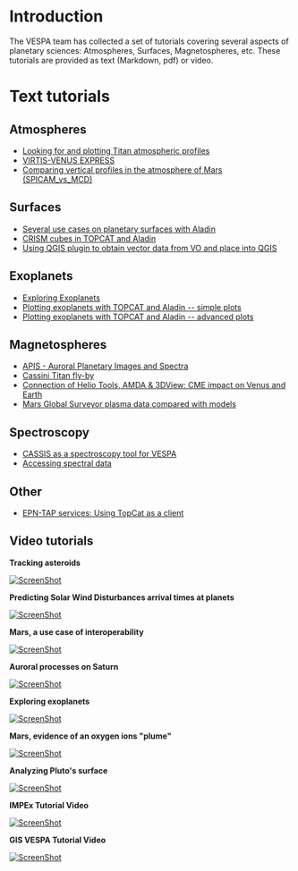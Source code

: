 # Introduction

The VESPA team has collected a set of tutorials covering several aspects of planetary sciences: Atmospheres, Surfaces, Magnetospheres, etc.
These tutorials are provided as text (Markdown, pdf) or video.

# Text tutorials

## Atmospheres

* [Looking for and plotting Titan atmospheric profiles](http://voparis-europlanet.obspm.fr/utilities/Tuto_Titan_TopCat.pdf)
* [VIRTIS-VENUS EXPRESS](http://voparis-europlanet.obspm.fr/utilities/Tuto_TopCat_VEx.pdf)
* [Comparing vertical profiles in the atmosphere of Mars (SPICAM_vs_MCD)](https://github.com/epn-vespa/tutorials/blob/draft/atmospheres/SPICAM_vs_MCD/README.md)


## Surfaces

* [Several use cases on planetary surfaces with Aladin](https://voparis-confluence.obspm.fr/display/VES/2-+Various+use+cases+on+planetary+surfaces+with+Aladin%2C+2)
* [CRISM cubes in TOPCAT and Aladin](https://github.com/epn-vespa/tutorials/blob/draft/surfaces/jra-t4-EPN1-CRISM/jra-t4-EPN1-CRISM-Tutorial.md)
* [Using QGIS plugin to obtain vector data from VO and place into QGIS](https://github.com/epn-vespa/tutorials/blob/draft/surfaces/vo_qgis_plugin/vo-qgis-plugin.md)


## Exoplanets

* [Exploring Exoplanets](https://github.com/epn-vespa/tutorials/blob/draft/exoplanets/README.md)
* [Plotting exoplanets with TOPCAT and Aladin -- simple plots](http://voparis-srv.obspm.fr/vo/planeto/tutorials/exoplanet/vo_description_basic.pdf)
* [Plotting exoplanets with TOPCAT and Aladin -- advanced plots](http://voparis-srv.obspm.fr/vo/planeto/tutorials/exoplanet/vo_more_advanced.pdf)



## Magnetospheres

* [APIS - Auroral Planetary Images and Spectra](https://github.com/epn-vespa/tutorials/blob/draft/magnetospheres/APIS-Tutorial/APIS-Tutorial.md)
* [Cassini Titan fly-by](https://github.com/epn-vespa/tutorials/blob/draft/magnetospheres/cassini-titan-flyby/README.md)
* [Connection of Helio Tools, AMDA & 3DView: CME impact on Venus and Earth](https://github.com/epn-vespa/tutorials/blob/draft/magnetospheres/Connection-between-HELIO-and-IMPEx-tools/Tutorial.md)
* [Mars Global Surveyor plasma data compared with models](https://github.com/epn-vespa/tutorials/blob/draft/magnetospheres/Mars-Global-Surveyor-plasma-data-compared-with-models/Mars-Global-Surveyor-plasma-data-compared-with-models.md)

## Spectroscopy
* [CASSIS as a spectroscopy tool for VESPA](https://github.com/epn-vespa/tutorials/blob/draft/misc/CASSIS_VESPA_tutorial.pdf)
* [Accessing spectral data](http://voparis-europlanet.obspm.fr/utilities/Tuto_Spectro_1_0.pdf)

## Other

* [EPN-TAP services: Using TopCat as a client](https://github.com/epn-vespa/tutorials/blob/draft/misc/EPN-TAP-services-Using-TopCat-as-a-client/EPN-TAP_services-Using_TopCat_as_a_client.md)

 ## Video tutorials

**Tracking asteroids**


[![ScreenShot](https://raw.githubusercontent.com/megadiesel705/tutorials/master/VESPA-Video-Tutorials/img/1_Tracking_asteroids.png)](https://youtu.be/eM45OHes1Cg?list=PLG15lzcA80vHJh666j3e5Kr0QczOv63pc)

**Predicting Solar Wind Disturbances arrival times at planets**

[![ScreenShot](https://github.com/megadiesel705/tutorials/raw/master/VESPA-Video-Tutorials/img/2_Predicting_Solar_Wind_Disturbances_arrival_times_at_planets.png)](https://youtu.be/N6IxgPFKOcA?list=PLG15lzcA80vHJh666j3e5Kr0QczOv63pc)

**Mars, a use case of interoperability**

[![ScreenShot](https://raw.githubusercontent.com/megadiesel705/tutorials/master/VESPA-Video-Tutorials/img/3_Mars%2C%20a_use_case_of_interoperability.png)](https://youtu.be/HiSylVOtaKM?list=PLG15lzcA80vHJh666j3e5Kr0QczOv63pc)

**Auroral processes on Saturn**

[![ScreenShot](https://raw.githubusercontent.com/megadiesel705/tutorials/master/VESPA-Video-Tutorials/img/4_Auroral_processes_on_Saturn.png)](https://youtu.be/PNL7UcdO4yQ?list=PLG15lzcA80vHJh666j3e5Kr0QczOv63pc)

**Exploring exoplanets**

[![ScreenShot](https://raw.githubusercontent.com/megadiesel705/tutorials/master/VESPA-Video-Tutorials/img/5_Exploring_exo.png)](https://youtu.be/ypOBwrXT7mc?list=PLG15lzcA80vHJh666j3e5Kr0QczOv63pc)

**Mars, evidence of an oxygen ions "plume"**

[![ScreenShot](https://raw.githubusercontent.com/megadiesel705/tutorials/master/VESPA-Video-Tutorials/img/6_Mars%2Cevidence_of_an_oxygen_ions%22plume%22.png)](https://youtu.be/4ekOyAvIh_Q?list=PLG15lzcA80vHJh666j3e5Kr0QczOv63pc)

**Analyzing Pluto's surface**

[![ScreenShot](https://raw.githubusercontent.com/megadiesel705/tutorials/master/VESPA-Video-Tutorials/img/7_Analyzing_Pluto_Surface.png)](https://youtu.be/I4lRFQqOhQs?list=PLG15lzcA80vHJh666j3e5Kr0QczOv63pc)


**IMPEx Tutorial Video**

[![ScreenShot](https://raw.githubusercontent.com/megadiesel705/tutorials/master/IMPEx_FP7/SINP-Model-Demonstrators/img/Video_Tutorial_Cover.png)](http://youtu.be/vt5fpE0bzSY)

**GIS VESPA Tutorial Video**

[![ScreenShot](https://raw.githubusercontent.com/megadiesel705/tutorials/master/VESPA-Video-Tutorials/img/GIS-VESPATutorial.png)](https://www.youtube.com/watch?v=Jlso7MkdwYs)
